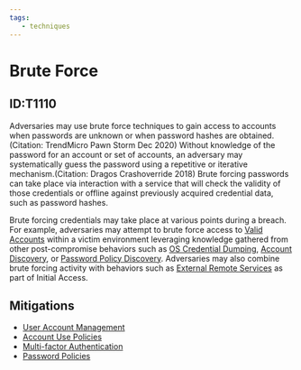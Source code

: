 ```yaml
---
tags:
   - techniques
---
```

# Brute Force
## ID:T1110
Adversaries may use brute force techniques to gain access to accounts when passwords are unknown or when password hashes are obtained.(Citation: TrendMicro Pawn Storm Dec 2020) Without knowledge of the password for an account or set of accounts, an adversary may systematically guess the password using a repetitive or iterative mechanism.(Citation: Dragos Crashoverride 2018) Brute forcing passwords can take place via interaction with a service that will check the validity of those credentials or offline against previously acquired credential data, such as password hashes.

Brute forcing credentials may take place at various points during a breach. For example, adversaries may attempt to brute force access to [Valid Accounts](techniques/T1078) within a victim environment leveraging knowledge gathered from other post-compromise behaviors such as [OS Credential Dumping](techniques/T1003), [Account Discovery](techniques/T1087), or [Password Policy Discovery](techniques/T1201). Adversaries may also combine brute forcing activity with behaviors such as [External Remote Services](techniques/T1133) as part of Initial Access.
## Mitigations
* [User Account Management](mitigations/M1018)
* [Account Use Policies](mitigations/M1036)
* [Multi-factor Authentication](mitigations/M1032)
* [Password Policies](mitigations/M1027)
